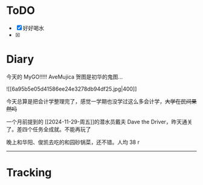 # ToDO
- [x] 好好喝水
- [x] 

# Diary
今天的 MyGO!!!!! AveMujica 贺图是初华的鬼图...

![[6a95b5e05d41586ee24e3278db94df25.jpg|400]]


今天总算是把会计学整理完了，感觉一学期也没学过这么多会计学，~~大学在民间果然吗~~

一个月前提到的 [[2024-11-29-周五]]的潜水员戴夫 Dave the Driver，昨天通关了。差四个任务全成就。不能再玩了

晚上和华阳、俊凯去吃的和园砂锅菜，还不错。人均 38 r


---


# Tracking







